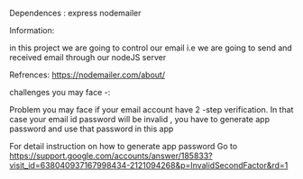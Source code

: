 Dependences :
                express
                nodemailer

Information:

in this project we are going to control our email i.e we are going to send and received email through our nodeJS server

Refrences:
            https://nodemailer.com/about/


challenges you may face -:

Problem you may face if your email account have 2 -step verification.
In that case your email id password will be invalid , you have to generate app password and use that password in this app

For detail instruction on how to generate app password
Go to https://support.google.com/accounts/answer/185833?visit_id=638040937167998434-2121094268&p=InvalidSecondFactor&rd=1



